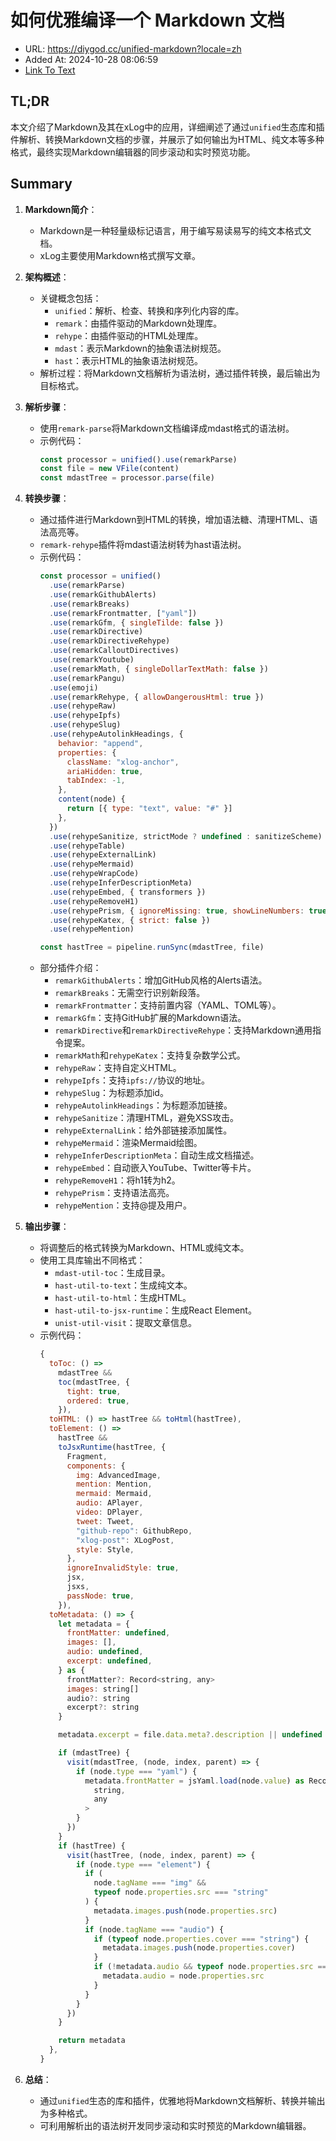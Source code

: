 # 如何优雅编译一个 Markdown 文档
- URL: https://diygod.cc/unified-markdown?locale=zh
- Added At: 2024-10-28 08:06:59
- [Link To Text](2024-10-28-如何优雅编译一个-markdown-文档_raw.md)

## TL;DR
本文介绍了Markdown及其在xLog中的应用，详细阐述了通过`unified`生态库和插件解析、转换Markdown文档的步骤，并展示了如何输出为HTML、纯文本等多种格式，最终实现Markdown编辑器的同步滚动和实时预览功能。

## Summary
1. **Markdown简介**：
   - Markdown是一种轻量级标记语言，用于编写易读易写的纯文本格式文档。
   - xLog主要使用Markdown格式撰写文章。

2. **架构概述**：
   - 关键概念包括：
     - `unified`：解析、检查、转换和序列化内容的库。
     - `remark`：由插件驱动的Markdown处理库。
     - `rehype`：由插件驱动的HTML处理库。
     - `mdast`：表示Markdown的抽象语法树规范。
     - `hast`：表示HTML的抽象语法树规范。
   - 解析过程：将Markdown文档解析为语法树，通过插件转换，最后输出为目标格式。

3. **解析步骤**：
   - 使用`remark-parse`将Markdown文档编译成mdast格式的语法树。
   - 示例代码：
     ```javascript
     const processor = unified().use(remarkParse)
     const file = new VFile(content)
     const mdastTree = processor.parse(file)
     ```

4. **转换步骤**：
   - 通过插件进行Markdown到HTML的转换，增加语法糖、清理HTML、语法高亮等。
   - `remark-rehype`插件将mdast语法树转为hast语法树。
   - 示例代码：
     ```javascript
     const processor = unified()
       .use(remarkParse)
       .use(remarkGithubAlerts)
       .use(remarkBreaks)
       .use(remarkFrontmatter, ["yaml"])
       .use(remarkGfm, { singleTilde: false })
       .use(remarkDirective)
       .use(remarkDirectiveRehype)
       .use(remarkCalloutDirectives)
       .use(remarkYoutube)
       .use(remarkMath, { singleDollarTextMath: false })
       .use(remarkPangu)
       .use(emoji)
       .use(remarkRehype, { allowDangerousHtml: true })
       .use(rehypeRaw)
       .use(rehypeIpfs)
       .use(rehypeSlug)
       .use(rehypeAutolinkHeadings, {
         behavior: "append",
         properties: {
           className: "xlog-anchor",
           ariaHidden: true,
           tabIndex: -1,
         },
         content(node) {
           return [{ type: "text", value: "#" }]
         },
       })
       .use(rehypeSanitize, strictMode ? undefined : sanitizeScheme)
       .use(rehypeTable)
       .use(rehypeExternalLink)
       .use(rehypeMermaid)
       .use(rehypeWrapCode)
       .use(rehypeInferDescriptionMeta)
       .use(rehypeEmbed, { transformers })
       .use(rehypeRemoveH1)
       .use(rehypePrism, { ignoreMissing: true, showLineNumbers: true })
       .use(rehypeKatex, { strict: false })
       .use(rehypeMention)

     const hastTree = pipeline.runSync(mdastTree, file)
     ```
   - 部分插件介绍：
     - `remarkGithubAlerts`：增加GitHub风格的Alerts语法。
     - `remarkBreaks`：无需空行识别新段落。
     - `remarkFrontmatter`：支持前置内容（YAML、TOML等）。
     - `remarkGfm`：支持GitHub扩展的Markdown语法。
     - `remarkDirective`和`remarkDirectiveRehype`：支持Markdown通用指令提案。
     - `remarkMath`和`rehypeKatex`：支持复杂数学公式。
     - `rehypeRaw`：支持自定义HTML。
     - `rehypeIpfs`：支持`ipfs://`协议的地址。
     - `rehypeSlug`：为标题添加id。
     - `rehypeAutolinkHeadings`：为标题添加链接。
     - `rehypeSanitize`：清理HTML，避免XSS攻击。
     - `rehypeExternalLink`：给外部链接添加属性。
     - `rehypeMermaid`：渲染Mermaid绘图。
     - `rehypeInferDescriptionMeta`：自动生成文档描述。
     - `rehypeEmbed`：自动嵌入YouTube、Twitter等卡片。
     - `rehypeRemoveH1`：将h1转为h2。
     - `rehypePrism`：支持语法高亮。
     - `rehypeMention`：支持@提及用户。

5. **输出步骤**：
   - 将调整后的格式转换为Markdown、HTML或纯文本。
   - 使用工具库输出不同格式：
     - `mdast-util-toc`：生成目录。
     - `hast-util-to-text`：生成纯文本。
     - `hast-util-to-html`：生成HTML。
     - `hast-util-to-jsx-runtime`：生成React Element。
     - `unist-util-visit`：提取文章信息。
   - 示例代码：
     ```javascript
     {
       toToc: () =>
         mdastTree &&
         toc(mdastTree, {
           tight: true,
           ordered: true,
         }),
       toHTML: () => hastTree && toHtml(hastTree),
       toElement: () =>
         hastTree &&
         toJsxRuntime(hastTree, {
           Fragment,
           components: {
             img: AdvancedImage,
             mention: Mention,
             mermaid: Mermaid,
             audio: APlayer,
             video: DPlayer,
             tweet: Tweet,
             "github-repo": GithubRepo,
             "xlog-post": XLogPost,
             style: Style,
           },
           ignoreInvalidStyle: true,
           jsx,
           jsxs,
           passNode: true,
         }),
       toMetadata: () => {
         let metadata = {
           frontMatter: undefined,
           images: [],
           audio: undefined,
           excerpt: undefined,
         } as {
           frontMatter?: Record<string, any>
           images: string[]
           audio?: string
           excerpt?: string
         }

         metadata.excerpt = file.data.meta?.description || undefined

         if (mdastTree) {
           visit(mdastTree, (node, index, parent) => {
             if (node.type === "yaml") {
               metadata.frontMatter = jsYaml.load(node.value) as Record<
                 string,
                 any
               >
             }
           })
         }
         if (hastTree) {
           visit(hastTree, (node, index, parent) => {
             if (node.type === "element") {
               if (
                 node.tagName === "img" &&
                 typeof node.properties.src === "string"
               ) {
                 metadata.images.push(node.properties.src)
               }
               if (node.tagName === "audio") {
                 if (typeof node.properties.cover === "string") {
                   metadata.images.push(node.properties.cover)
                 }
                 if (!metadata.audio && typeof node.properties.src === "string") {
                   metadata.audio = node.properties.src
                 }
               }
             }
           })
         }

         return metadata
       },
     }
     ```

6. **总结**：
   - 通过`unified`生态的库和插件，优雅地将Markdown文档解析、转换并输出为多种格式。
   - 可利用解析出的语法树开发同步滚动和实时预览的Markdown编辑器。
